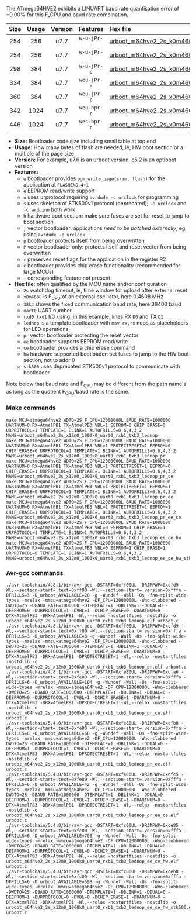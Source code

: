 The ATmega64HVE2 exhibits a LINUART baud rate quantisation error of +0.00% for this F_CPU and baud rate combination.

|Size|Usage|Version|Features|Hex file|
|:-:|:-:|:-:|:-:|:--|
|254|256|u7.7|`w-u-jPr--`|[urboot_m64hve2_2s_x0m4608_38k4_uart0_rxb1_txb3_lednop.hex](https://raw.githubusercontent.com/stefanrueger/urboot.hex/main/mcus/atmega64hve2/watchdog_2_s/external_oscillator/+0m460800_hz/++38k4_baud/uart0_rxb1_txb3/lednop/urboot_m64hve2_2s_x0m4608_38k4_uart0_rxb1_txb3_lednop.hex)|
|254|256|u7.7|`w-u-jPr--`|[urboot_m64hve2_2s_x0m4608_38k4_uart0_rxb1_txb3_lednop_pr.hex](https://raw.githubusercontent.com/stefanrueger/urboot.hex/main/mcus/atmega64hve2/watchdog_2_s/external_oscillator/+0m460800_hz/++38k4_baud/uart0_rxb1_txb3/lednop/urboot_m64hve2_2s_x0m4608_38k4_uart0_rxb1_txb3_lednop_pr.hex)|
|298|384|u7.7|`w-u-jPr-c`|[urboot_m64hve2_2s_x0m4608_38k4_uart0_rxb1_txb3_lednop_pr_ce.hex](https://raw.githubusercontent.com/stefanrueger/urboot.hex/main/mcus/atmega64hve2/watchdog_2_s/external_oscillator/+0m460800_hz/++38k4_baud/uart0_rxb1_txb3/lednop/urboot_m64hve2_2s_x0m4608_38k4_uart0_rxb1_txb3_lednop_pr_ce.hex)|
|334|384|u7.7|`weu-jPr--`|[urboot_m64hve2_2s_x0m4608_38k4_uart0_rxb1_txb3_lednop_pr_ee.hex](https://raw.githubusercontent.com/stefanrueger/urboot.hex/main/mcus/atmega64hve2/watchdog_2_s/external_oscillator/+0m460800_hz/++38k4_baud/uart0_rxb1_txb3/lednop/urboot_m64hve2_2s_x0m4608_38k4_uart0_rxb1_txb3_lednop_pr_ee.hex)|
|360|384|u7.7|`weu-jPr-c`|[urboot_m64hve2_2s_x0m4608_38k4_uart0_rxb1_txb3_lednop_pr_ee_ce.hex](https://raw.githubusercontent.com/stefanrueger/urboot.hex/main/mcus/atmega64hve2/watchdog_2_s/external_oscillator/+0m460800_hz/++38k4_baud/uart0_rxb1_txb3/lednop/urboot_m64hve2_2s_x0m4608_38k4_uart0_rxb1_txb3_lednop_pr_ee_ce.hex)|
|342|1024|u7.7|`weu-hpr-c`|[urboot_m64hve2_2s_x0m4608_38k4_uart0_rxb1_txb3_lednop_ee_ce_hw.hex](https://raw.githubusercontent.com/stefanrueger/urboot.hex/main/mcus/atmega64hve2/watchdog_2_s/external_oscillator/+0m460800_hz/++38k4_baud/uart0_rxb1_txb3/lednop/urboot_m64hve2_2s_x0m4608_38k4_uart0_rxb1_txb3_lednop_ee_ce_hw.hex)|
|446|1024|u7.7|`wes-hpr-c`|[urboot_m64hve2_2s_x0m4608_38k4_uart0_rxb1_txb3_lednop_ee_ce_hw_stk500.hex](https://raw.githubusercontent.com/stefanrueger/urboot.hex/main/mcus/atmega64hve2/watchdog_2_s/external_oscillator/+0m460800_hz/++38k4_baud/uart0_rxb1_txb3/lednop/urboot_m64hve2_2s_x0m4608_38k4_uart0_rxb1_txb3_lednop_ee_ce_hw_stk500.hex)|

- **Size:** Bootloader code size including small table at top end
- **Usage:** How many bytes of flash are needed, ie, HW boot section or a multiple of the page size
- **Version:** For example, u7.6 is an urboot version, o5.2 is an optiboot version
- **Features:**
  + `w` bootloader provides `pgm_write_page(sram, flash)` for the application at `FLASHEND-4+1`
  + `e` EEPROM read/write support
  + `u` uses urprotocol requiring `avrdude -c urclock` for programming
  + `s` uses skeleton of STK500v1 protocol (deprecated); `-c urclock` and `-c arduino` both work
  + `h` hardware boot section: make sure fuses are set for reset to jump to boot section
  + `j` vector bootloader: applications *need to be patched externally*, eg, using `avrdude -c urclock`
  + `p` bootloader protects itself from being overwritten
  + `P` vector bootloader only: protects itself and reset vector from being overwritten
  + `r` preserves reset flags for the application in the register R2
  + `c` bootloader provides chip erase functionality (recommended for large MCUs)
  + `-` corresponding feature not present
- **Hex file:** often qualified by the MCU name and/or configuration
  + `2s` watchdog timeout, ie, time window for upload after external reset
  + `x0m4608` is F<sub>CPU</sub> of an external oscillator, here 0.4608 MHz
  + `38k4` shows the fixed communication baud rate, here 38400 baud
  + `uart0` UART number
  + `rxd0 txd1` I/O using, in this example, lines RX `D0` and TX `D1`
  + `lednop` is a template bootloader with `mov rx,rx` nops as placeholders for LED operations
  + `pr` vector bootloader protecting the reset vector
  + `ee` bootloader supports EEPROM read/write
  + `ce` bootloader provides a chip erase command
  + `hw` hardware supported bootloader: set fuses to jump to the HW boot section, not to addr 0
  + `stk500` uses deprecated STK500v1 protocol to communicate with bootloader


Note below that baud rate and F<sub>CPU</sub> may be different from the path name's as long as the quotient F<sub>CPU</sub>/baud rate is the same.

### Make commands
```
make MCU=atmega64hve2 WDTO=2S F_CPU=12000000L BAUD_RATE=1000000 UARTNUM=0 RX=AtmelPB1 TX=AtmelPB3 VBL=1 EEPROM=0 CHIP_ERASE=0 URPROTOCOL=1 TEMPLATE=1 BLINK=1 AUTOFRILLS=0,6,4,3,2 NAME=urboot_m64hve2_2s_x12m0_1000k0_uart0_rxb1_txb3_lednop
make MCU=atmega64hve2 WDTO=2S F_CPU=12000000L BAUD_RATE=1000000 UARTNUM=0 RX=AtmelPB1 TX=AtmelPB3 VBL=1 PROTECTRESET=1 EEPROM=0 CHIP_ERASE=0 URPROTOCOL=1 TEMPLATE=1 BLINK=1 AUTOFRILLS=0,6,4,3,2 NAME=urboot_m64hve2_2s_x12m0_1000k0_uart0_rxb1_txb3_lednop_pr
make MCU=atmega64hve2 WDTO=2S F_CPU=12000000L BAUD_RATE=1000000 UARTNUM=0 RX=AtmelPB1 TX=AtmelPB3 VBL=1 PROTECTRESET=1 EEPROM=0 CHIP_ERASE=1 URPROTOCOL=1 TEMPLATE=1 BLINK=1 AUTOFRILLS=0,6,4,3,2 NAME=urboot_m64hve2_2s_x12m0_1000k0_uart0_rxb1_txb3_lednop_pr_ce
make MCU=atmega64hve2 WDTO=2S F_CPU=12000000L BAUD_RATE=1000000 UARTNUM=0 RX=AtmelPB1 TX=AtmelPB3 VBL=1 PROTECTRESET=1 EEPROM=1 CHIP_ERASE=0 URPROTOCOL=1 TEMPLATE=1 BLINK=1 AUTOFRILLS=0,6,4,3,2 NAME=urboot_m64hve2_2s_x12m0_1000k0_uart0_rxb1_txb3_lednop_pr_ee
make MCU=atmega64hve2 WDTO=2S F_CPU=12000000L BAUD_RATE=1000000 UARTNUM=0 RX=AtmelPB1 TX=AtmelPB3 VBL=1 PROTECTRESET=1 EEPROM=1 CHIP_ERASE=1 URPROTOCOL=1 TEMPLATE=1 BLINK=1 AUTOFRILLS=0,6,4,3,2 NAME=urboot_m64hve2_2s_x12m0_1000k0_uart0_rxb1_txb3_lednop_pr_ee_ce
make MCU=atmega64hve2 WDTO=2S F_CPU=12000000L BAUD_RATE=1000000 UARTNUM=0 RX=AtmelPB1 TX=AtmelPB3 VBL=0 EEPROM=1 CHIP_ERASE=1 URPROTOCOL=1 TEMPLATE=1 BLINK=1 AUTOFRILLS=0,6,4,3,2 NAME=urboot_m64hve2_2s_x12m0_1000k0_uart0_rxb1_txb3_lednop_ee_ce_hw
make MCU=atmega64hve2 WDTO=2S F_CPU=12000000L BAUD_RATE=1000000 UARTNUM=0 RX=AtmelPB1 TX=AtmelPB3 VBL=0 EEPROM=1 CHIP_ERASE=1 URPROTOCOL=0 TEMPLATE=1 BLINK=1 AUTOFRILLS=0,6,4,3,2 NAME=urboot_m64hve2_2s_x12m0_1000k0_uart0_rxb1_txb3_lednop_ee_ce_hw_stk500
```

### Avr-gcc commands
```
./avr-toolchain/4.8.1/bin/avr-gcc -DSTART=0xff00UL -DRJMPWP=0xcfd9 -Wl,--section-start=.text=0xff00 -Wl,--section-start=.version=0xfffa -DFRILLS=3 -D_urboot_AVAILABLE=20 -g -Wundef -Wall -Os -fno-split-wide-types -mrelax -mmcu=atmega64hve2 -DF_CPU=12000000L -Wno-clobbered -DWDTO=2S -DBAUD_RATE=1000000 -DTEMPLATE=1 -DBLINK=1 -DDUAL=0 -DEEPROM=0 -DURPROTOCOL=1 -DVBL=1 -DCHIP_ERASE=0 -DUARTNUM=0 -DTX=AtmelPB3 -DRX=AtmelPB1 -Wl,--relax -nostartfiles -nostdlib -o urboot_m64hve2_2s_x12m0_1000k0_uart0_rxb1_txb3_lednop.elf urboot.c
./avr-toolchain/4.8.1/bin/avr-gcc -DSTART=0xff00UL -DRJMPWP=0xcfd9 -Wl,--section-start=.text=0xff00 -Wl,--section-start=.version=0xfffa -DFRILLS=3 -D_urboot_AVAILABLE=6 -g -Wundef -Wall -Os -fno-split-wide-types -mrelax -mmcu=atmega64hve2 -DF_CPU=12000000L -Wno-clobbered -DWDTO=2S -DBAUD_RATE=1000000 -DTEMPLATE=1 -DBLINK=1 -DDUAL=0 -DEEPROM=0 -DURPROTOCOL=1 -DVBL=1 -DCHIP_ERASE=0 -DUARTNUM=0 -DTX=AtmelPB3 -DRX=AtmelPB1 -DPROTECTRESET=1 -Wl,--relax -nostartfiles -nostdlib -o urboot_m64hve2_2s_x12m0_1000k0_uart0_rxb1_txb3_lednop_pr.elf urboot.c
./avr-toolchain/4.8.1/bin/avr-gcc -DSTART=0xfe80UL -DRJMPWP=0xcfa6 -Wl,--section-start=.text=0xfe80 -Wl,--section-start=.version=0xfffa -DFRILLS=6 -D_urboot_AVAILABLE=104 -g -Wundef -Wall -Os -fno-split-wide-types -mrelax -mmcu=atmega64hve2 -DF_CPU=12000000L -Wno-clobbered -DWDTO=2S -DBAUD_RATE=1000000 -DTEMPLATE=1 -DBLINK=1 -DDUAL=0 -DEEPROM=0 -DURPROTOCOL=1 -DVBL=1 -DCHIP_ERASE=1 -DUARTNUM=0 -DTX=AtmelPB3 -DRX=AtmelPB1 -DPROTECTRESET=1 -Wl,--relax -nostartfiles -nostdlib -o urboot_m64hve2_2s_x12m0_1000k0_uart0_rxb1_txb3_lednop_pr_ce.elf urboot.c
./avr-toolchain/5.4.0/bin/avr-gcc -DSTART=0xfe80UL -DRJMPWP=0xcfb8 -Wl,--section-start=.text=0xfe80 -Wl,--section-start=.version=0xfffa -DFRILLS=6 -D_urboot_AVAILABLE=68 -g -Wundef -Wall -Os -fno-split-wide-types -mrelax -mmcu=atmega64hve2 -DF_CPU=12000000L -Wno-clobbered -DWDTO=2S -DBAUD_RATE=1000000 -DTEMPLATE=1 -DBLINK=1 -DDUAL=0 -DEEPROM=1 -DURPROTOCOL=1 -DVBL=1 -DCHIP_ERASE=0 -DUARTNUM=0 -DTX=AtmelPB3 -DRX=AtmelPB1 -DPROTECTRESET=1 -Wl,--relax -nostartfiles -nostdlib -o urboot_m64hve2_2s_x12m0_1000k0_uart0_rxb1_txb3_lednop_pr_ee.elf urboot.c
./avr-toolchain/5.4.0/bin/avr-gcc -DSTART=0xfe80UL -DRJMPWP=0xcfc5 -Wl,--section-start=.text=0xfe80 -Wl,--section-start=.version=0xfffa -DFRILLS=6 -D_urboot_AVAILABLE=42 -g -Wundef -Wall -Os -fno-split-wide-types -mrelax -mmcu=atmega64hve2 -DF_CPU=12000000L -Wno-clobbered -DWDTO=2S -DBAUD_RATE=1000000 -DTEMPLATE=1 -DBLINK=1 -DDUAL=0 -DEEPROM=1 -DURPROTOCOL=1 -DVBL=1 -DCHIP_ERASE=1 -DUARTNUM=0 -DTX=AtmelPB3 -DRX=AtmelPB1 -DPROTECTRESET=1 -Wl,--relax -nostartfiles -nostdlib -o urboot_m64hve2_2s_x12m0_1000k0_uart0_rxb1_txb3_lednop_pr_ee_ce.elf urboot.c
./avr-toolchain/5.4.0/bin/avr-gcc -DSTART=0xfc00UL -DRJMPWP=0xce85 -Wl,--section-start=.text=0xfc00 -Wl,--section-start=.version=0xfffa -DFRILLS=6 -D_urboot_AVAILABLE=700 -g -Wundef -Wall -Os -fno-split-wide-types -mrelax -mmcu=atmega64hve2 -DF_CPU=12000000L -Wno-clobbered -DWDTO=2S -DBAUD_RATE=1000000 -DTEMPLATE=1 -DBLINK=1 -DDUAL=0 -DEEPROM=1 -DURPROTOCOL=1 -DVBL=0 -DCHIP_ERASE=1 -DUARTNUM=0 -DTX=AtmelPB3 -DRX=AtmelPB1 -Wl,--relax -nostartfiles -nostdlib -o urboot_m64hve2_2s_x12m0_1000k0_uart0_rxb1_txb3_lednop_ee_ce_hw.elf urboot.c
./avr-toolchain/5.4.0/bin/avr-gcc -DSTART=0xfc00UL -DRJMPWP=0xceb8 -Wl,--section-start=.text=0xfc00 -Wl,--section-start=.version=0xfffa -DFRILLS=6 -D_urboot_AVAILABLE=598 -g -Wundef -Wall -Os -fno-split-wide-types -mrelax -mmcu=atmega64hve2 -DF_CPU=12000000L -Wno-clobbered -DWDTO=2S -DBAUD_RATE=1000000 -DTEMPLATE=1 -DBLINK=1 -DDUAL=0 -DEEPROM=1 -DURPROTOCOL=0 -DVBL=0 -DCHIP_ERASE=1 -DUARTNUM=0 -DTX=AtmelPB3 -DRX=AtmelPB1 -Wl,--relax -nostartfiles -nostdlib -o urboot_m64hve2_2s_x12m0_1000k0_uart0_rxb1_txb3_lednop_ee_ce_hw_stk500.elf urboot.c
```

